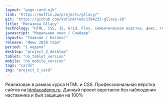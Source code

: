 ```yaml
---
layout: "page-card.njk"
link: "https://maffin.pw/projects/gllacy/"
git: "https://github.com/VafinArtem/1394233-gllacy-28"
title: "Магазина Gllacy"
technology: "HTML, CSS, JS, Grid, Flex, семантическая верстка, фикс, только desktop версия."
javascript: "Модальные окно / Слайдер"
layouts: "Главная / Каталог"
release: "Июнь 2020 года"
period: "1 неделя"
desktop: "project_3_desktop"
tablet: "no_tablet_version"
mobile: "no_mobile_version"
tags: "cards"
img: "project_3_card"
---
```


Реализован в рамках курса HTML и CSS. Профессиональная вёрстка сайтов на [htmlacademy.ru](https:htmlacademy.ru). Данный проект верстался без наблюдения наставника и был защищен на 100%

